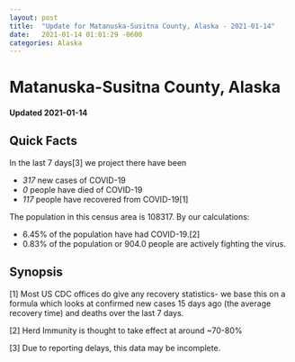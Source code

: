 ```yaml
---
layout: post
title:  "Update for Matanuska-Susitna County, Alaska - 2021-01-14"
date:   2021-01-14 01:01:29 -0600
categories: Alaska
---
```


# Matanuska-Susitna County, Alaska
#### Updated 2021-01-14

## Quick Facts

In the last 7 days[3] we project there have been
- *317* new cases of COVID-19
- *0* people have died of COVID-19
- *117* people have recovered from COVID-19[1]

The population in this census area is 108317. By our calculations:
- 6.45% of the population have had COVID-19.[2]
- 0.83% of the population or 904.0 people are actively fighting the virus.

## Synopsis




[1] Most US CDC offices do give any recovery statistics- we base this on a formula which looks at confirmed new cases
15 days ago (the average recovery time) and deaths over the last 7 days.

[2] Herd Immunity is thought to take effect at around ~70-80%

[3] Due to reporting delays, this data may be incomplete.
 
    